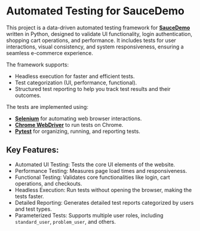 # **Automated Testing for SauceDemo**

This project is a data-driven automated testing framework for [**SauceDemo**](https://www.saucedemo.com) written in Python, designed to validate UI functionality, 
login authentication, shopping cart operations, and performance. It includes tests for user interactions, visual consistency, and system responsiveness, ensuring a seamless e-commerce experience.

The framework supports:
- Headless execution for faster and efficient tests.
- Test categorization (UI, performance, functional).
- Structured test reporting to help you track test results and their outcomes.

The tests are implemented using:
- **[Selenium](https://www.selenium.dev/)** for automating web browser interactions.
- **[Chrome WebDriver](https://sites.google.com/chromium.org/driver/)** to run tests on Chrome.
- **[Pytest](https://docs.pytest.org/en/stable/)** for organizing, running, and reporting tests.

## Key Features:
- Automated UI Testing: Tests the core UI elements of the website.
- Performance Testing: Measures page load times and responsiveness.
- Functional Testing: Validates core functionalities like login, cart operations, and checkouts.
- Headless Execution: Run tests without opening the browser, making the tests faster.
- Detailed Reporting: Generates detailed test reports categorized by users and test types.
- Parameterized Tests: Supports multiple user roles, including `standard_user`, `problem_user`, and others.
